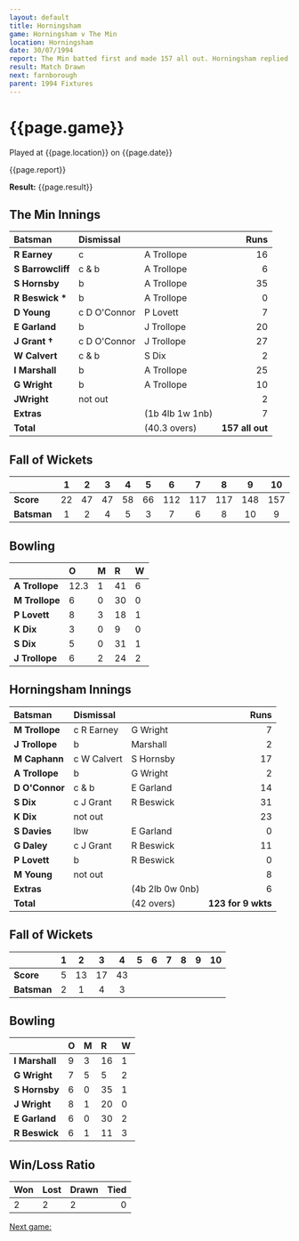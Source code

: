 ```yaml
---
layout: default
title: Horningsham
game: Horningsham v The Min
location: Horningsham
date: 30/07/1994
report: The Min batted first and made 157 all out. Horningsham replied with 123 for 9 wkts
result: Match Drawn
next: farnborough
parent: 1994 Fixtures
---
```


# {{page.game}}

Played at {{page.location}} on {{page.date}}

{{page.report}}

**Result:** {{page.result}}

## The Min Innings

| Batsman | Dismissal |  | Runs |
|:---|:---|---|---:|
| **R Earney** | c | A Trollope | 16 |
| **S Barrowcliff** | c & b | A Trollope | 6 |
| **S Hornsby** | b | A Trollope | 35 |
| **R Beswick &#42;** | b | A Trollope | 0 |
| **D Young** | c D O'Connor | P Lovett | 7 |
| **E Garland** | b | J Trollope | 20 |
| **J Grant &#8224;** | c D O'Connor | J Trollope | 27 |
| **W Calvert** | c & b | S Dix | 2 |
| **I Marshall** | b | A Trollope | 25 |
| **G Wright** | b | A Trollope | 10 |
| **JWright** | not out |  | 2 |
| **Extras** | | (1b 4lb 1w 1nb) | 7 |
| **Total** | | (40.3 overs) | **157 all out** |

## Fall of Wickets

| | 1 | 2 | 3 | 4 | 5 | 6 | 7 | 8 | 9 | 10 |
|---|:---:|:---:|:---:|:---:|:---:|:---:|:---:|:---:|:---:|:---:|
| **Score** | 22 | 47 | 47 | 58 | 66 | 112 | 117 | 117 | 148 | 157 |
| **Batsman** | 1 | 2 | 4 | 5 | 3 | 7 | 6 | 8 | 10 | 9 |

## Bowling

| | O | M | R | W |
|---|:---|:---|:---|:---|
| **A Trollope** | 12.3 | 1 | 41 | 6 |
| **M Trollope** | 6 | 0 | 30 | 0 |
| **P Lovett** | 8 | 3 | 18 | 1 |
| **K Dix** | 3 | 0 | 9 | 0 |
| **S Dix** | 5 | 0 | 31 | 1 |
| **J Trollope** | 6 | 2 | 24 | 2 |

## Horningsham Innings

| Batsman | Dismissal |  | Runs |
|:---|:---|---|---:|
| **M Trollope** | c R Earney | G Wright | 7 |
| **J Trollope** | b | Marshall | 2 |
| **M Caphann** | c W Calvert | S Hornsby | 17 |
| **A Trollope** | b | G Wright | 2 |
| **D O'Connor** | c & b | E Garland | 14 |
| **S Dix** | c J Grant | R Beswick | 31 |
| **K Dix** | not out |  | 23 |
| **S Davies** | lbw | E Garland | 0 |
| **G Daley** | c J Grant | R Beswick | 11 |
| **P Lovett** | b | R Beswick | 0 |
| **M Young** | not out |  | 8 |
| **Extras** | | (4b 2lb 0w 0nb) | 6 |
| **Total** | | (42 overs) | **123 for 9 wkts** |

## Fall of Wickets

| | 1 | 2 | 3 | 4 | 5 | 6 | 7 | 8 | 9 | 10 |
|---|:---:|:---:|:---:|:---:|:---:|:---:|:---:|:---:|:---:|:---:|
| **Score** | 5 | 13 | 17 | 43 |  |  |  |  |  |  |
| **Batsman** | 2 | 1 | 4 | 3 |  |  |  |  |  |  |

## Bowling

| | O | M | R | W |
|---|:---|:---|:---|:---|
| **I Marshall** | 9 | 3 | 16 | 1 |
| **G Wright** | 7 | 5 | 5 | 2 |
| **S Hornsby** | 6 | 0 | 35 | 1 |
| **J Wright** | 8 | 1 | 20 | 0 |
| **E Garland** | 6 | 0 | 30 | 2 |
| **R Beswick** | 6 | 1 | 11 | 3 |

## Win/Loss Ratio

| Won | Lost | Drawn | Tied |
|:---|:---|:---|---:|
| 2 | 2 | 2 | 0 |

[Next game:]({{page.next}})
